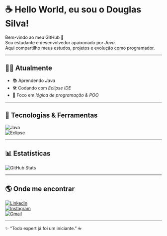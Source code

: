# ☕ Hello World, eu sou o Douglas Silva!  

Bem-vindo ao meu GitHub 🚀  
Sou estudante e desenvolvedor apaixonado por *Java*.  
Aqui compartilho meus estudos, projetos e evolução como programador.  

---

## 👨‍💻 Atualmente  
- 📚 Aprendendo *Java*  
- 🛠️ Codando com *Eclipse IDE*  
- 🎯 Foco em *lógica de programação & POO*  

---

## 🚀 Tecnologias & Ferramentas  

![Java](https://img.shields.io/badge/-Java-333?style=flat&logo=java&logoColor=red)  
![Eclipse](https://img.shields.io/badge/-Eclipse-333?style=flat&logo=eclipseide&logoColor=blue)  

---

## 📊 Estatísticas  

![GitHub Stats](https://github-readme-stats.vercel.app/api?username=Dcsilvaa97&show_icons=true&theme=tokyonight)  

---

## 🌎 Onde me encontrar  

[![Linkedin](https://img.shields.io/badge/-LinkedIn-0077B5?style=flat&logo=linkedin&logoColor=white)](https://www.linkedin.com/in/Douglas-silva-134194383)  
[![Instagram](https://img.shields.io/badge/-Instagram-E4405F?style=flat&logo=instagram&logoColor=white)](https://instagram.com/Dcsilvaa97)  
[![Gmail](https://img.shields.io/badge/-Gmail-D14836?style=flat&logo=gmail&logoColor=white)](mailto:douglaasbusiness@gmail.com)  

---

✨ “Todo expert já foi um iniciante.” ☕
